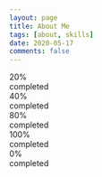 ```yaml
---
layout: page
title: About Me
tags: [about, skills]
date: 2020-05-17
comments: false
---
```

<div class="container">
	<div class="row">
		<div class="col-lg-1 col-sm-3">
			<div class="progress" data-percentage="20">
				<span class="progress-left">
					<span class="progress-bar"></span>
				</span>
				<span class="progress-right">
					<span class="progress-bar"></span>
				</span>
				<div class="progress-value">
					<div>
						20%<br>
						<span>completed</span>
					</div>
				</div>
			</div>
		</div>
		<div class="col-lg-1 col-sm-3">
			<div class="progress" data-percentage="40">
				<span class="progress-left">
					<span class="progress-bar"></span>
				</span>
				<span class="progress-right">
					<span class="progress-bar"></span>
				</span>
				<div class="progress-value">
					<div>
						40%<br>
						<span>completed</span>
					</div>
				</div>
			</div>
		</div>
		<div class="col-lg-1 col-sm-3">
			<div class="progress" data-percentage="80">
				<span class="progress-left">
					<span class="progress-bar"></span>
				</span>
				<span class="progress-right">
					<span class="progress-bar"></span>
				</span>
				<div class="progress-value">
					<div>
						80%<br>
						<span>completed</span>
					</div>
				</div>
			</div>
		</div>
		<div class="col-lg-1 col-sm-3">
			<div class="progress" data-percentage="100">
				<span class="progress-left">
					<span class="progress-bar"></span>
				</span>
				<span class="progress-right">
					<span class="progress-bar"></span>
				</span>
				<div class="progress-value">
					<div>
						100%<br>
						<span>completed</span>
					</div>
				</div>
			</div>
		</div>
			<div class="col-lg-1 col-sm-3">
			<div class="progress" data-percentage="0">
				<span class="progress-left">
					<span class="progress-bar"></span>
				</span>
				<span class="progress-right">
					<span class="progress-bar"></span>
				</span>
				<div class="progress-value">
					<div>
						0%<br>
						<span>completed</span>
					</div>
				</div>
			</div>
		</div>
	</div>
</div>
